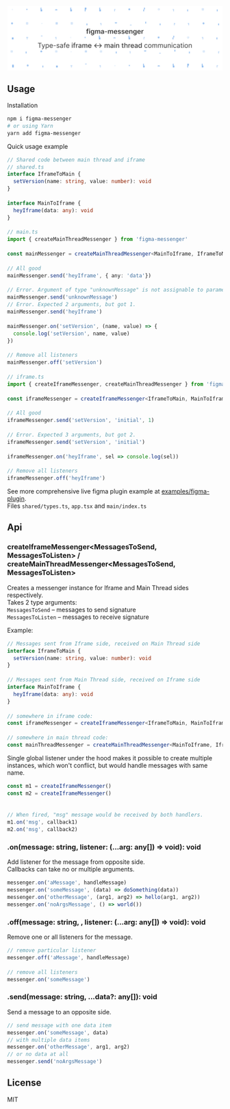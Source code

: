 # <img src="media/header.svg" width="800" align="center" alt="Type-safe Iframe ↔ Main Thread communication for good 🧐"/>


## Usage

Installation
```sh
npm i figma-messenger
# or using Yarn
yarn add figma-messenger
```

Quick usage example
```typescript
// Shared code between main thread and iframe
// shared.ts
interface IframeToMain {
  setVersion(name: string, value: number): void
}

interface MainToIframe {
  heyIframe(data: any): void
}

// main.ts
import { createMainThreadMessenger } from 'figma-messenger'

const mainMessenger = createMainThreadMessenger<MainToIframe, IframeToMain>()

// All good
mainMessenger.send('heyIframe', { any: 'data'})

// Error. Argument of type "unknownMessage" is not assignable to parameter of type "heyIframe".
mainMessenger.send('unknownMessage')
// Error. Expected 2 arguments, but got 1.
mainMessenger.send('heyIframe')

mainMessenger.on('setVersion', (name, value) => {
  console.log('setVersion', name, value)
})

// Remove all listeners
mainMessenger.off('setVersion')

// iframe.ts
import { createIframeMessenger, createMainThreadMessenger } from 'figma-messenger'

const iframeMessenger = createIframeMessenger<IframeToMain, MainToIframe>()

// All good
iframeMessenger.send('setVersion', 'initial', 1)

// Error. Expected 3 arguments, but got 2.
iframeMessenger.send('setVersion', 'initial')

iframeMessenger.on('heyIframe', sel => console.log(sel))

// Remove all listeners
iframeMessenger.off('heyIframe')
```

See more comprehensive live figma plugin example at [examples/figma-plugin](examples/figma-plugin).  
Files `shared/types.ts`, `app.tsx` and `main/index.ts`


## Api

### createIframeMessenger<MessagesToSend, MessagesToListen> / createMainThreadMessenger<MessagesToSend, MessagesToListen>

Creates a messenger instance for Iframe and Main Thread sides respectively.  
Takes 2 type arguments:  
`MessagesToSend` – messages to send signature  
`MessagesToListen` – messages to receive signature

Example:
```typescript
// Messages sent from Iframe side, received on Main Thread side
interface IframeToMain {
  setVersion(name: string, value: number): void
}

// Messages sent from Main Thread side, received on Iframe side
interface MainToIframe {
  heyIframe(data: any): void
}

// somewhere in iframe code:
const iframeMessenger = createIframeMessenger<IframeToMain, MainToIframe>()

// somewhere in main thread code:
const mainThreadMessenger = createMainThreadMessenger<MainToIframe, IframeToMain>()
```

Single global listener under the hood makes it possible to create multiple instances, which won't conflict, but would handle messages with same name.
```typescript
const m1 = createIframeMessenger()
const m2 = createIframeMessenger()


// When fired, "msg" message would be received by both handlers.
m1.on('msg', callback1)
m2.on('msg', callback2)
```

### .on(message: string, listener: (...arg: any[]) => void): void
Add listener for the message from opposite side.  
Callbacks can take no or multiple arguments.
```typescript
messenger.on('aMessage', handleMessage)
messenger.on('someMessage', (data) => doSomething(data))
messenger.on('otherMessage', (arg1, arg2) => hello(arg1, arg2))
messenger.on('noArgsMessage', () => world())
```

### .off(message: string, , listener: (...arg: any[]) => void): void
Remove one or all listeners for the message.
```typescript
// remove particular listener
messenger.off('aMessage', handleMessage)

// remove all listeners
messenger.on('someMessage')
```

### .send(message: string, ...data?: any[]): void
Send a message to an opposite side.
```typescript
// send message with one data item
messenger.on('someMessage', data)
// with multiple data items
messenger.on('otherMessage', arg1, arg2)
// or no data at all
messenger.send('noArgsMessage')
```

## License
MIT
